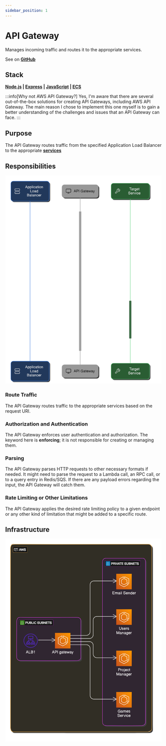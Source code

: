 ```yaml
---
sidebar_position: 1
---
```


# API Gateway

Manages incoming traffic and routes it to the appropriate services.

See on **[GitHub](https://github.com/itsadeadh2/api-gateway)**

## Stack

**[Node.js](https://nodejs.org/pt) | [Express](https://expressjs.com/) | [JavaScript](https://developer.mozilla.org/pt-BR/docs/Web/JavaScript) | [ECS](https://aws.amazon.com/ecs/)**

:::info[Why not AWS API Gateway?]
Yes, I'm aware that there are several out-of-the-box solutions for creating API Gateways, including AWS API Gateway. The main reason I chose to implement this one myself is to gain a better understanding of the challenges and issues that an API Gateway can face.
:::

## Purpose

The API Gateway routes traffic from the specified Application Load Balancer to the appropriate **[services](/category/services)**

## Responsibilities

![API Gateway Sequence](./img/api_gateway_sequence.png)

### Route Traffic

The API Gateway routes traffic to the appropriate services based on the request URI.

### Authorization and Authentication

The API Gateway enforces user authentication and authorization. The keyword here is **enforcing**; it is not responsible for creating or managing them.

### Parsing

The API Gateway parses HTTP requests to other necessary formats if needed. It might need to parse the request to a Lambda call, an RPC call, or to a query entry in Redis/SQS. If there are any payload errors regarding the input, the API Gateway will catch them.

### Rate Limiting or Other Limitations

The API Gateway applies the desired rate limiting policy to a given endpoint or any other kind of limitation that might be added to a specific route.

## Infrastructure
![API Gateway Infrastructure](./img/api_gateway_infra.png)